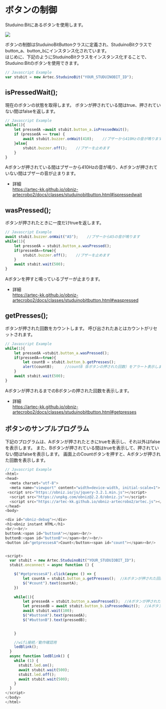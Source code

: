 # ボタンの制御
Studuino:Bitにあるボタンを使用します。

![](https://i.imgur.com/kqvQO31.png)

ボタンの制御はStuduinoBitButtonクラスに定義され、StuduinoBitクラスでbutton_a、button_bにインスタンス化されています。</br>
はじめに、下記のようにStuduinoBitクラスをインスタンス化することで、Studuino:Bitのボタンを使用できます。
```Javascript
// Javascript Example
var stubit = new Artec.StuduinoBit("YOUR_STUDUINOBIT_ID");
```
## isPressedWait();
現在のボタンの状態を取得します。
ボタンが押されている間はtrue、押されていない間はfalseを返します。

```Javascript
// Javascript Example
while(1){
    let pressedA =await stubit.button_a.isPressedWait();
    if (pressedA == true) {
        await stubit.buzzer.onWait(410);    //ブザーから410Hzの音が鳴ります
    }else{
        stubit.buzzer.off();    //ブザーを止めます
    }
}
```
Aボタンが押されている間はブザーから410Hzの音が鳴り、Aボタンが押されていない間はブザーの音が止まります。
* 詳細</br>
https://artec-kk.github.io/obniz-artecrobo2/docs/classes/studuinobitbutton.html#ispressedwait
## wasPressed();
ボタンが押されたときに一度だけtrueを返します。

```Javascript
// Javascript Example
await stubit.buzzer.onWait("A5");    //ブザーからA5の音が鳴ります
while(1){
    let pressedA = stubit.button_a.wasPressed();
    if(pressedA==true){
        stubit.buzzer.off();    //ブザーを止めます
    }
    await stubit.wait(500);
}
```
Aボタンを押すと鳴っているブザーが止まります。
* 詳細</br>
https://artec-kk.github.io/obniz-artecrobo2/docs/classes/studuinobitbutton.html#waspressed


## getPresses();
ボタンが押された回数をカウントします。
呼び出されたあとはカウントがリセットされます。
```Javascript
// Javascript Example
while(1){
    let pressedA =stubit.button_a.wasPressed();
    if(pressedA==true){
        let countB = stubit.button_b.getPresses();
        alert(countB);     //countB（Bボタンの押された回数）をアラート表示します
    }
    await stubit.wait(500);
}

```
Aボタンが押されるまでのBボタンの押された回数を表示します。
* 詳細</br>
https://artec-kk.github.io/obniz-artecrobo2/docs/classes/studuinobitbutton.html#getpresses

## ボタンのサンプルプログラム
下記のプログラムは、Aボタンが押されたときにtrueを表示し、それ以外はfalseを表示します。
また、Bボタンが押されている間はtrueを表示して、押されていない間はfalseを表示します。
画面上のCountボタンを押すと、Aボタンが押された回数を表示します。
```Javascript
// Javascript Example
<html>
<head>
  <meta charset="utf-8">
  <meta name="viewport" content="width=device-width, initial-scale=1">
 <script src="https://obniz.io/js/jquery-3.2.1.min.js"></script>
  <script src="https://unpkg.com/obniz@2.2.0/obniz.js"></script>
  <script src="https://artec-kk.github.io/obniz-artecrobo2/artec.js"></script>
</head>
<body>

<div id="obniz-debug"></div>
<h1>obniz instant HTML</h1>
<br/><br/>
buttonA:<span id="buttonA"></span><br/>
buttonB:<span id="buttonB"></span><br/><br/>
<button id="getpressesA">Count</button><span id="count"></span><br/>


<script>
  var stubit = new Artec.StuduinoBit("YOUR_STUDUIOBIT_ID");
  stubit.onconnect = async function () {

    $("#getpressesA").click(async () => {
        let countA = stubit.button_a.getPresses();  //Aボタンが押された回数を返します
        $("#count").text(countA);
    })
    
    while(1){
        let pressedA = stubit.button_a.wasPressed();  //Aボタンが押されたときにtrueを返します
        let pressedB = await stubit.button_b.isPressedWait();  //Aボタンが押されている間はtrueを返します
        await stubit.wait(100);
        $("#buttonA").text(pressedA); 
        $("#buttonB").text(pressedB);
      

    }

    //wifi接続／動作確認用
    ledBlink();
  }
  async function ledBlink() {
    while (1) {
      stubit.led.on();
      await stubit.wait(500);
      stubit.led.off();
      await stubit.wait(500);
    }
  }
</script>
</body>
</html>


```


